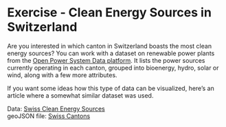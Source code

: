 Exercise - Clean Energy Sources in Switzerland
========================
 

Are you interested in which canton in Switzerland boasts the most clean energy sources? You can work with a dataset on renewable power plants from the [Open Power System Data platform](https://open-power-system-data.org/). It lists the power sources currently operating in each canton, grouped into bioenergy, hydro, solar or wind, along with a few more attributes.

If you want some ideas how this type of data can be visualized, here’s an article where a somewhat similar dataset was used.

Data: [Swiss Clean Energy Sources](renewable_power_plants_CH.csv)  
geoJSON file: [Swiss Cantons](georef-switzerland-kanton.geojson)